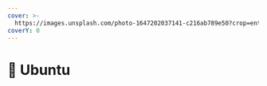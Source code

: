 ```yaml
---
cover: >-
  https://images.unsplash.com/photo-1647202037141-c216ab789e50?crop=entropy&cs=srgb&fm=jpg&ixid=MnwxOTcwMjR8MHwxfHJhbmRvbXx8fHx8fHx8fDE2NDc1ODMxMDI&ixlib=rb-1.2.1&q=85
coverY: 0
---
```


# 🦛 Ubuntu

